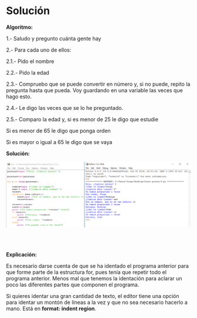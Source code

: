 
# Solución

**Algoritmo:**

1.- Saludo y pregunto cuánta gente hay

2.- Para cada uno de ellos:

2.1.- Pido el nombre

2.2.- Pido la edad

2.3.- Compruebo que se puede convertir en número y, si no puede, repito la pregunta hasta que pueda. Voy guardando en una variable las veces que hago esto.

2.4.- Le digo las veces que se lo he preguntado.

2.5.- Comparo la edad y, si es menor de 25 le digo que estudie

Si es menor de 65 le digo que ponga orden

Si es mayor o igual a 65 le digo que se vaya

**Solución:**

![](img/9.png)


<br /><br />

**Explicación:**

Es necesario darse cuenta de que se ha identado el programa anterior para que forme parte de la estructura for, pues tenía que repetir todo el programa anterior. Menos mal que tenemos la identación para aclarar un poco las diferentes partes que componen el programa.

Si quieres identar una gran cantidad de texto, el editor tiene una opción para identar un montón de líneas a la vez y que no sea necesario hacerlo a mano. Está en **format: indent region**.

